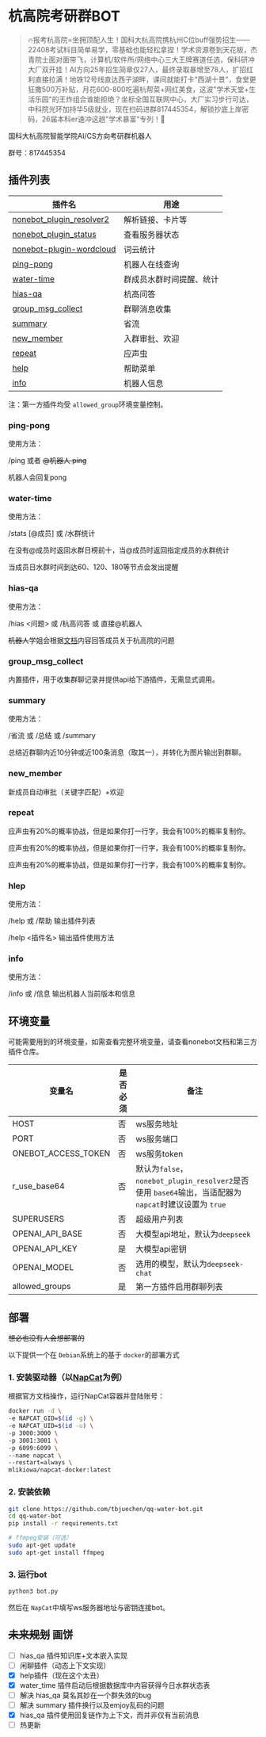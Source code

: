 # 杭高院考研群BOT

> 🔥报考杭高院=坐拥顶配人生！国科大杭高院携杭州C位buff强势招生——22408考试科目简单易学，零基础也能轻松拿捏！学术资源卷到天花板，杰青院士面对面带飞，计算机/软件所/网络中心三大王牌赛道任选，保科研冲大厂双开挂！AI方向25年招生简章仅27人，最终录取暴增至78人，扩招红利直接拉满！地铁12号线直达西子湖畔，课间就能打卡"西湖十景"，食堂更狂撒500万补贴，月花600-800吃遍杭帮菜+网红美食，这波"学术天堂+生活乐园"的王炸组合谁能拒绝？坐标全国互联网中心，大厂实习步行可达，中科院光环加持华5级就业，现在扫码进群817445354，解锁抄底上岸密码，26届本科er速冲这趟"学术暴富"专列！🚀

国科大杭高院智能学院AI/CS方向考研群机器人

群号：817445354

## 插件列表


| 插件名                                                                           | 用途                     |
| -------------------------------------------------------------------------------- | ------------------------ |
| [nonebot_plugin_resolver2](https://github.com/fllesser/nonebot-plugin-resolver2) | 解析链接、卡片等         |
| [nonebot_plugin_status](https://github.com/nonebot/plugin-status)                | 查看服务器状态           |
| [nonebot-plugin-wordcloud](https://github.com/he0119/nonebot-plugin-wordcloud)   | 词云统计                 |
| [ping-pong](#ping-pong)                                                          | 机器人在线查询           |
| [water-time](#water-time)                                                        | 群成员水群时间提醒、统计 |
| [hias-qa](#hias-qa)                                                              | 杭高问答                 |
| [group_msg_collect](#group_msg_collect)                                          | 群聊消息收集             |
| [summary](#summary)                                                              | 省流                     |
| [new_member](#new_member)                                                        | 入群审批、欢迎           |
| [repeat](#repeat)                                                                | 应声虫                   |
| [help](#help)                                                                    | 帮助菜单                 |
| [info](#info)                                                                    | 机器人信息               |

注：第一方插件均受 `allowed_group`环境变量控制。

### ping-pong

使用方法：

/ping 或者 ~~@机器人 ping~~

机器人会回复pong

### water-time

使用方法：

/stats  [@成员] 或 /水群统计

在没有@成员时返回水群日榜前十，当@成员时返回指定成员的水群统计

当成员日水群时间到达60、120、180等节点会发出提醒

### hias-qa

使用方法：

/hias <问题> 或 /杭高问答 或 直接@机器人

~~机器人~~学姐会根据[文档](./src/docs/（QA）杭高智能报考指南v1.3.0（20250518）.pdf)内容回答成员关于杭高院的问题

### group_msg_collect

内置插件，用于收集群聊记录并提供api给下游插件，无需显式调用。

### summary

使用方法：

/省流 或 /总结 或 /summary

总结近群聊内近10分钟或近100条消息（取其一），并转化为图片输出到群聊。

### new_member

新成员自动审批（关键字匹配）+欢迎

### repeat

应声虫有20%的概率协战，但是如果你打一行字，我会有100%的概率复制你。

应声虫有20%的概率协战，但是如果你打一行字，我会有100%的概率复制你。

应声虫有20%的概率协战，但是如果你打一行字，我会有100%的概率复制你。

### hlep

使用方法：

/help 或 /帮助 输出插件列表

/help <插件名> 输出插件使用方法

### info

使用方法：

/info 或 /信息 输出机器人当前版本和信息

## 环境变量

可能需要用到的环境变量，如需查看完整环境变量，请查看nonebot文档和第三方插件仓库。


| 变量名              | 是否必须 | 备注                                                                                                   |
| ------------------- | -------- | ------------------------------------------------------------------------------------------------------ |
| HOST                | 否       | ws服务地址                                                                                             |
| PORT                | 否       | ws服务端口                                                                                             |
| ONEBOT_ACCESS_TOKEN | 否       | ws服务token                                                                                            |
| r_use_base64        | 否       | 默认为`false`，`nonebot_plugin_resolver2`是否使用 `base64`输出，当适配器为 `napcat`时建议设置为 `true` |
| SUPERUSERS          | 否       | 超级用户列表                                                                                           |
| OPENAI_API_BASE     | 否       | 大模型api地址，默认为`deepseek`                                                                        |
| OPENAI_API_KEY      | 是       | 大模型api密钥                                                                                          |
| OPENAI_MODEL        | 否       | 选用的模型，默认为`deepseek-chat`                                                                      |
| allowed_groups      | 是       | 第一方插件启用群聊列表                                                                                 |

## 部署

~~想必也没有人会想部署的~~

以下提供一个在 `Debian`系统上的基于 `docker`的部署方式

### 1. 安装驱动器（以[NapCat](https://github.com/NapNeko/NapCatQQ)为例）

根据官方文档操作，运行NapCat容器并登陆账号：

```bash
docker run -d \
-e NAPCAT_GID=$(id -g) \
-e NAPCAT_UID=$(id -u) \
-p 3000:3000 \
-p 3001:3001 \
-p 6099:6099 \
--name napcat \
--restart=always \
mlikiowa/napcat-docker:latest
```

### 2. 安装依赖

```bash
git clone https://github.com/tbjuechen/qq-water-bot.git
cd qq-water-bot
pip install -r requirements.txt

# ffmpeg安装（可选）
sudo apt-get update
sudo apt-get install ffmpeg
```

### 3. 运行bot

```bash
python3 bot.py
```

然后在 `NapCat`中填写ws服务器地址与密钥连接bot。

## ~~未来规划~~ 画饼

* [ ]  hias_qa 插件知识库+文本嵌入实现
* [ ]  闲聊插件（动态上下文实现）
* [X]  help插件（现在这个太丑）
* [X]  water_time 插件启动后根据数据库中内容获得今日水群状态表
* [ ]  解决 hias_qa 莫名其妙在一个群失效的bug
* [ ]  解决 summary 插件换行以及emjoy乱码的问题
* [X]  hias_qa 插件使用回复链作为上下文，而并非仅有当前消息
* [ ]  热更新
